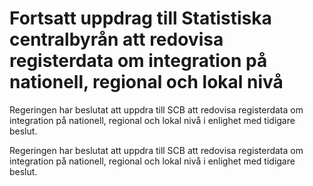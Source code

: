 # Fortsatt uppdrag till Statistiska centralbyrån att redovisa registerdata om integration på nationell, regional och lokal nivå

Regeringen har beslutat att uppdra till SCB att redovisa registerdata om integration på nationell, regional och lokal nivå i enlighet med tidigare beslut.

Regeringen har beslutat att uppdra till SCB att redovisa registerdata om integration på nationell, regional och lokal nivå i enlighet med tidigare beslut.

